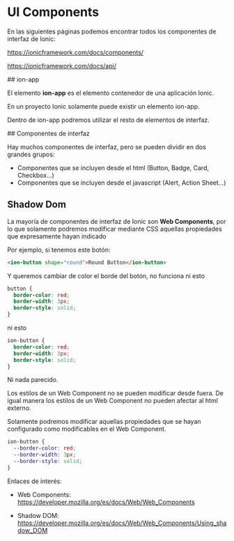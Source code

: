 # UI Components

En las siguientes páginas podemos encontrar todos los componentes de interfaz de Ionic:

<https://ionicframework.com/docs/components/>

<https://ionicframework.com/docs/api/>

## ion-app

El elemento **ion-app** es el elemento contenedor de una aplicación Ionic.

En un proyecto Ionic solamente puede existir un elemento ion-app.

Dentro de ion-app podremos utilizar el resto de elementos de interfaz.

## Componentes de interfaz

Hay muchos componentes de interfaz, pero se pueden dividir en dos grandes grupos:

- Componentes que se incluyen desde el html (Button, Badge, Card, Checkbox...)
- Componentes que se incluyen desde el javascript (Alert, Action Sheet...)

## Shadow Dom

La mayoría de componentes de interfaz de Ionic son **Web Components**, por lo que solamente podremos modificar mediante CSS aquellas propiedades que expresamente hayan indicado

Por ejemplo, si tenemos este botón:

```html
<ion-button shape="round">Round Button</ion-button>
```

Y queremos cambiar de color el borde del botón, no funciona ni esto

```css
button {
  border-color: red;
  border-width: 3px;
  border-style: solid;
}
```

ni esto

```css
ion-button {
  border-color: red;
  border-width: 3px;
  border-style: solid;
}
```

Ni nada parecido.

Los estilos de un Web Component no se pueden modificar desde fuera. De igual manera los estilos de un Web Component no pueden afectar al html externo.

Solamente podremos modificar aquellas propiedades que se hayan configurado como modificables en el Web Component.

```css
ion-button {
  --border-color: red;
  --border-width: 3px;
  --border-style: solid;
}
```

Enlaces de interés:

- Web Components: https://developer.mozilla.org/es/docs/Web/Web_Components

- Shadow DOM: https://developer.mozilla.org/es/docs/Web/Web_Components/Using_shadow_DOM
